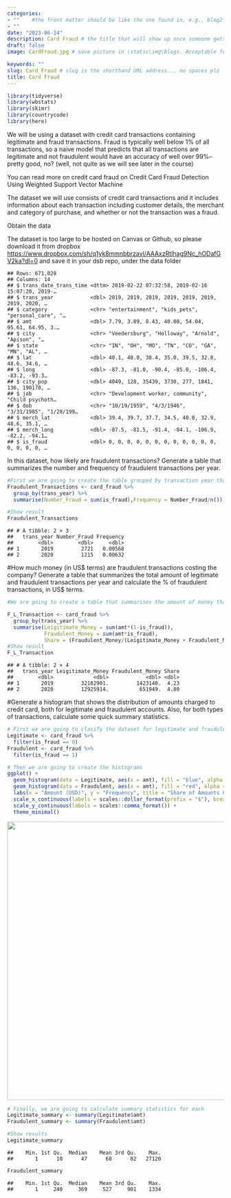 ```yaml
---
categories:  
- ""    #the front matter should be like the one found in, e.g., blog2.md. It cannot be like the normal Rmd we used
- ""
date: "2023-06-14"
description: Card Fraud # the title that will show up once someone gets to this page
draft: false
image: CardFraud.jpg # save picture in \static\img\blogs. Acceptable formats= jpg, jpeg, or png . Your iPhone pics wont work

keywords: ""
slug: Card_Fraud # slug is the shorthand URL address... no spaces plz
title: Card Fraud
---
```






```r
library(tidyverse)
library(wbstats)
library(skimr)
library(countrycode)
library(here)
```


We will be using a dataset with credit card transactions containing legitimate and fraud transactions. Fraud is typically well below 1% of all transactions, so a naive model that predicts that all transactions are legitimate and not fraudulent would have an accuracy of well over 99%– pretty good, no? (well, not quite as we will see later in the course)

You can read more on credit card fraud on Credit Card Fraud Detection Using Weighted Support Vector Machine

The dataset we will use consists of credit card transactions and it includes information about each transaction including customer details, the merchant and category of purchase, and whether or not the transaction was a fraud.

Obtain the data

The dataset is too large to be hosted on Canvas or Github, so please download it from dropbox https://www.dropbox.com/sh/q1yk8mmnbbrzavl/AAAxzRtIhag9Nc_hODafGV2ka?dl=0 and save it in your dsb repo, under the data folder


```
## Rows: 671,028
## Columns: 14
## $ trans_date_trans_time <dttm> 2019-02-22 07:32:58, 2019-02-16 15:07:20, 2019-…
## $ trans_year            <dbl> 2019, 2019, 2019, 2019, 2019, 2019, 2019, 2020, …
## $ category              <chr> "entertainment", "kids_pets", "personal_care", "…
## $ amt                   <dbl> 7.79, 3.89, 8.43, 40.00, 54.04, 95.61, 64.95, 3.…
## $ city                  <chr> "Veedersburg", "Holloway", "Arnold", "Apison", "…
## $ state                 <chr> "IN", "OH", "MO", "TN", "CO", "GA", "MN", "AL", …
## $ lat                   <dbl> 40.1, 40.0, 38.4, 35.0, 39.5, 32.8, 48.6, 34.6, …
## $ long                  <dbl> -87.3, -81.0, -90.4, -85.0, -106.4, -83.2, -93.3…
## $ city_pop              <dbl> 4049, 128, 35439, 3730, 277, 1841, 136, 190178, …
## $ job                   <chr> "Development worker, community", "Child psychoth…
## $ dob                   <chr> "10/19/1959", "4/3/1946", "3/31/1985", "1/28/199…
## $ merch_lat             <dbl> 39.4, 39.7, 37.7, 34.5, 40.0, 32.9, 48.6, 35.1, …
## $ merch_long            <dbl> -87.5, -81.5, -91.4, -84.1, -106.9, -82.2, -94.1…
## $ is_fraud              <dbl> 0, 0, 0, 0, 0, 0, 0, 0, 0, 0, 0, 0, 0, 0, 0, 0, …
```

In this dataset, how likely are fraudulent transactions? Generate a table that summarizes the number and frequency of fraudulent transactions per year.


```r
#First we are going to create the table grouped by transaction year that calculates de number of frauds they were and how frequent they occured. As sated by the text, the number should be very low
Fraudulent_Transactions <- card_fraud %>% 
  group_by(trans_year) %>% 
  summarise(Number_Fraud = sum(is_fraud),Frequency = Number_Fraud/n())

#Show result
Fraudulent_Transactions
```

```
## # A tibble: 2 × 3
##   trans_year Number_Fraud Frequency
##        <dbl>        <dbl>     <dbl>
## 1       2019         2721   0.00568
## 2       2020         1215   0.00632
```

#How much money (in US$ terms) are fraudulent transactions costing the company? Generate a table that summarizes the total amount of legitimate and fraudulent transactions per year and calculate the % of fraudulent transactions, in US$ terms.


```r
#We are going to create a table that summarises the amount of money that was fraudulent or legitimate and calculate its share 

F_L_Transaction <- card_fraud %>% 
  group_by(trans_year) %>% 
  summarise(Leigitimate_Money = sum(amt*(1-is_fraud)),
            Fraudulent_Money = sum(amt*is_fraud),
            Share = (Fraudulent_Money/(Leigitimate_Money + Fraudulent_Money) * 100))
#Show result
F_L_Transaction
```

```
## # A tibble: 2 × 4
##   trans_year Leigitimate_Money Fraudulent_Money Share
##        <dbl>             <dbl>            <dbl> <dbl>
## 1       2019         32182901.         1423140.  4.23
## 2       2020         12925914.          651949.  4.80
```

#Generate a histogram that shows the distribution of amounts charged to credit card, both for legitimate and fraudulent accounts. Also, for both types of transactions, calculate some quick summary statistics.


```r
# First we are going to clasify the dataset for legitimate and fraudulent transactions
Legitimate <- card_fraud %>% 
  filter(is_fraud == 0)
Fraudulent <- card_fraud %>% 
  filter(is_fraud == 1)

# Then we are going to create the histograms
ggplot() +
  geom_histogram(data = Legitimate, aes(x = amt), fill = "blue", alpha = 0.7, binwidth = 30) +
  geom_histogram(data = Fraudulent, aes(x = amt), fill = "red", alpha = 0.7, binwidth = 30) +
  labs(x = "Amount (USD)", y = "Frequency", title = "Share of Amounts Charged to Credit Card") +
  scale_x_continuous(labels = scales::dollar_format(prefix = "$"), breaks = seq(0, 500, by = 50)) +
  scale_y_continuous(labels = scales::comma_format()) +
  theme_minimal()
```

<img src="/blogs/Card_Fraud_files/figure-html/unnamed-chunk-5-1.png" width="648" style="display: block; margin: auto;" />

```r
# Finally, we are going to calculate summary statistics for each
Legitimate_summary <- summary(Legitimate$amt)
Fraudulent_summary <- summary(Fraudulent$amt)

#Show results
Legitimate_summary
```

```
##    Min. 1st Qu.  Median    Mean 3rd Qu.    Max. 
##       1      10      47      68      82   27120
```

```r
Fraudulent_summary
```

```
##    Min. 1st Qu.  Median    Mean 3rd Qu.    Max. 
##       1     240     369     527     901    1334
```

